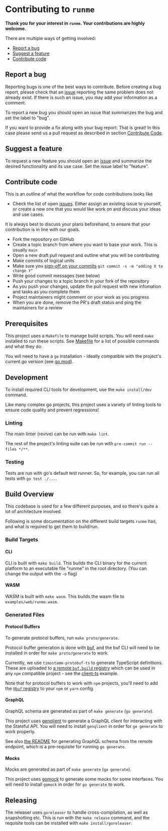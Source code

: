# Contributing to `runme`

**Thank you for your interest in `runme`. Your contributions are highly welcome.**

There are multiple ways of getting involved:

- [Report a bug](#report-a-bug)
- [Suggest a feature](#suggest-a-feature)
- [Contribute code](#contribute-code)

## Report a bug

Reporting bugs is one of the best ways to contribute. Before creating a bug report, please check that an [issue](/issues) reporting the same problem does not already exist. If there is such an issue, you may add your information as a comment.

To report a new bug you should open an issue that summarizes the bug and set the label to "bug".

If you want to provide a fix along with your bug report: That is great! In this case please send us a pull request as described in section [Contribute Code](#contribute-code).

## Suggest a feature

To request a new feature you should open an [issue](../../issues/new) and summarize the desired functionality and its use case. Set the issue label to "feature".

## Contribute code

This is an outline of what the workflow for code contributions looks like

- Check the list of open [issues](../../issues). Either assign an existing issue to yourself, or
   create a new one that you would like work on and discuss your ideas and use cases.

It is always best to discuss your plans beforehand, to ensure that your contribution is in line with our goals.

- Fork the repository on GitHub
- Create a topic branch from where you want to base your work. This is usually `main`
- Open a new draft pull request and outline what you will be contributing
- Make commits of logical units
- Make sure you [sign-off on your commits](https://docs.github.com/en/authentication/managing-commit-signature-verification/signing-commits) `git commit -s -m "adding X to change Y"`
- Write good commit messages (see below)
- Push your changes to a topic branch in your fork of the repository
- As you push your changes, update the pull request with new infomation and tasks as you complete them
- Project maintainers might comment on your work as you progress
- When you are done, remove the PR's draft status and ping the maintainers for a review

## Prerequisites

This project uses a `Makefile` to manage build scripts. You will need `make` installed to run these scripts. See [Makefile](/Makefile) for a list of possible commands and what they do.

You will need to have a `go` installation - ideally compatible with the project's current go version (see [go.mod](/go.mod)).

## Development

To install required CLI tools for development, use the `make install/dev` command.

Like many complex go projects, this project uses a variety of linting tools to ensure code quality and prevent regressions!

### Linting

The main linter (revive) can be run with `make lint`.

The rest of the project's linting suite can be run with `pre-commit run --files */**`.

### Testing

Tests are run with go's default test runner. So, for example, you can run all tests with `go test ./...`.

## Build Overview

This codebase is used for a few different purposes, and so there's quite a lot of architecture involved. 

Following is some documentation on the different build targets `runme` has, and what is required to get them to build/run.

### Build Targets

#### CLI

CLI is built with `make build`. This builds the CLI binary for the current platform to an executable file "runme" in the root directory. (You can change the output with the `-o` flag)

#### WASM

WASM is built with `make wasm`. This builds the wasm file to `examples/web/runme.wasm`.

### Generated Files

#### Protocol Buffers

To generate protocol buffers, run `make proto/generate`.

Protocol buffer generation is done with [buf](https://buf.build/), and the buf CLI will need to be installed in order for `make proto/generate` to work.

Currently, we use `timostamm-protobuf-ts` to generate TypeScript definitions. These are uploaded to [a remote `buf.build` registry][registry] which can be used in any `npm` compatible project - see the [client-ts](/examples/client-ts/) example.

Note that for protocol buffers to work with `npm` projects, you'll need to add the [`@buf` registry](https://docs.buf.build/bsr/remote-packages/npm) to your `npm` or `yarn` config.

[registry]: https://buf.build/gen/npm/v1/@buf/stateful_runme.community_timostamm-protobuf-ts

#### GraphQL

GraphQL schema are generated as part of `make generate` (`go generate`).

This project uses [genqlient](https://github.com/Khan/genqlient) to generate a GraphQL client for interacting with the Stateful API. You will need to install `genqlient` in order for `go generate` to work properly.

See also [the README](/internal/client/graphql/schema/README.md) for generating GraphQL schema from the remote endpoint, which is a pre-requisite for running `go generate`.

#### Mocks

Mocks are generated as part of `make generate` (`go generate`).

This project uses [gomock](https://github.com/golang/mock) to generate some mocks for some interfaces. You will need to install `gomock` in order for `go generate` to work.

## Releasing

The releaser uses `goreleaser` to handle cross-compilation, as well as snapshotting etc. This is run with the `make release` command, and the requisite tools can be installed with `make install/goreleaser`.
